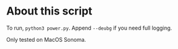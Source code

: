 # About this script
To run, `python3 power.py`. Append `--deubg` if you need full logging.

Only tested on MacOS Sonoma.
